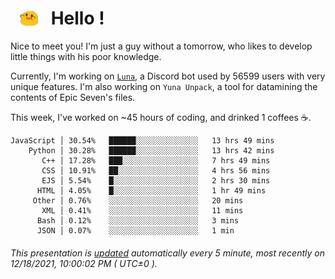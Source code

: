<h1>   <img src="./spoink.gif" style="vertical-align:middle;" width="30px">   Hello ! </h1>

Nice to meet you! I'm just a guy without a tomorrow, who likes to develop little things with his poor knowledge.

Currently, I'm working on <a href='https://github.com/Asgarrrr/Luna'>`Luna`</a>, a Discord bot used by 56599 users with very unique features. I'm also working on `Yuna Unpack`, a tool for datamining the contents of Epic Seven's files.

This week, I've worked on ~45 hours of coding, and drinked 1 coffees ☕.

```
JavaScript │ 30.54%   ██████░░░░░░░░░░░░░░   13 hrs 49 mins
    Python │ 30.28%   ██████░░░░░░░░░░░░░░   13 hrs 42 mins
       C++ │ 17.28%   ███░░░░░░░░░░░░░░░░░   7 hrs 49 mins
       CSS │ 10.91%   ██░░░░░░░░░░░░░░░░░░   4 hrs 56 mins
       EJS │ 5.54%    █░░░░░░░░░░░░░░░░░░░   2 hrs 30 mins
      HTML │ 4.05%    █░░░░░░░░░░░░░░░░░░░   1 hr 49 mins
     Other │ 0.76%    ░░░░░░░░░░░░░░░░░░░░   20 mins
       XML │ 0.41%    ░░░░░░░░░░░░░░░░░░░░   11 mins
      Bash │ 0.12%    ░░░░░░░░░░░░░░░░░░░░   3 mins
      JSON │ 0.07%    ░░░░░░░░░░░░░░░░░░░░   1 min
```

###### This presentation is [updated](https://github.com/Asgarrrr) automatically every 5 minute, most recently on 12/18/2021, 10:00:02 PM ( UTC±0 ).